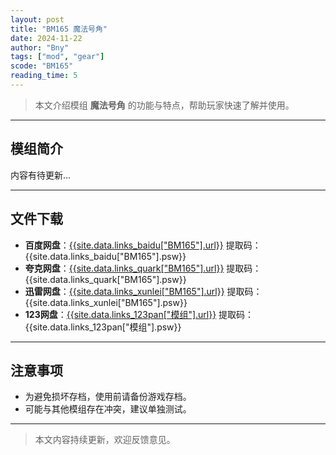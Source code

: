 ```yaml
---
layout: post
title: "BM165 魔法号角"
date: 2024-11-22
author: "Bny"
tags: ["mod", "gear"]
scode: "BM165"
reading_time: 5
---
```


> 本文介绍模组 **魔法号角** 的功能与特点，帮助玩家快速了解并使用。

---

## 模组简介

内容有待更新...

---

## 文件下载
- **百度网盘**：[{{site.data.links_baidu["BM165"].url}}]({{site.data.links_baidu["BM165"].url}}) 提取码：{{site.data.links_baidu["BM165"].psw}}
- **夸克网盘**：[{{site.data.links_quark["BM165"].url}}]({{site.data.links_quark["BM165"].url}}) 提取码：{{site.data.links_quark["BM165"].psw}}
- **迅雷网盘**：[{{site.data.links_xunlei["BM165"].url}}]({{site.data.links_xunlei["BM165"].url}}) 提取码：{{site.data.links_xunlei["BM165"].psw}}
- **123网盘**：[{{site.data.links_123pan["模组"].url}}]({{site.data.links_123pan["模组"].url}}) 提取码：{{site.data.links_123pan["模组"].psw}}

---

## 注意事项
- 为避免损坏存档，使用前请备份游戏存档。
- 可能与其他模组存在冲突，建议单独测试。

---

> 本文内容持续更新，欢迎反馈意见。
